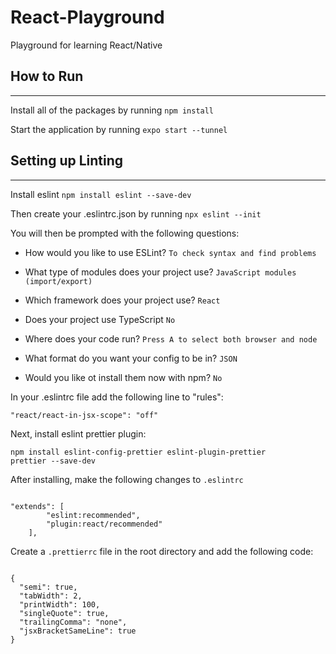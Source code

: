 # React-Playground

Playground for learning React/Native

## How to Run

---

Install all of the packages by running `npm install`

Start the application by running `expo start --tunnel`

## Setting up Linting

---

Install eslint `npm install eslint --save-dev`

Then create your .eslintrc.json by running `npx eslint --init`

You will then be prompted with the following questions:

- How would you like to use ESLint? `To check syntax and find problems`

- What type of modules does your project use? `JavaScript modules (import/export)`

- Which framework does your project use? `React`

- Does your project use TypeScript `No`

- Where does your code run? `Press A to select both browser and node`

- What format do you want your config to be in? `JSON`

- Would you like ot install them now with npm? `No`

In your .eslintrc file add the following line to "rules":

<code>"react/react-in-jsx-scope": "off"</code>

Next, install eslint prettier plugin:

<code>npm install eslint-config-prettier eslint-plugin-prettier prettier --save-dev</code>

After installing, make the following changes to `.eslintrc`

<code>
"extends": [
        "eslint:recommended",
        "plugin:react/recommended"
    ],
</code>

Create a `.prettierrc` file in the root directory and add the following code:

<code>
{
  "semi": true,
  "tabWidth": 2,
  "printWidth": 100,
  "singleQuote": true,
  "trailingComma": "none",
  "jsxBracketSameLine": true
}
</code>
